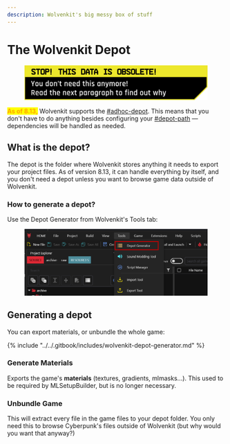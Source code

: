 ```yaml
---
description: Wolvenkit's big messy box of stuff
---
```


# The Wolvenkit Depot

<figure><img src="../../.gitbook/assets/warning_obsolete_data.png" alt=""><figcaption></figcaption></figure>

<mark style="color:orange;">**As of 8.13,**</mark> Wolvenkit supports the [#adhoc-depot](create-depot.md#adhoc-depot "mention"). This means that you don't have to do anything besides configuring your [#depot-path](../settings.md#depot-path "mention") — dependencies will be handled as needed.&#x20;

## What is the depot?

The depot is the folder where Wolvenkit stores anything it needs to export your project files. As of version 8.13, it can handle everything by itself, and you don't need a depot unless you want to browse game data outside of Wolvenkit.&#x20;

### How to generate a depot?

Use the Depot Generator from Wolvenkit's Tools tab:

<figure><img src="../../.gitbook/assets/tools_depot_generator.png" alt=""><figcaption></figcaption></figure>

## Generating a depot

You can export materials, or unbundle the whole game:

{% include "../../.gitbook/includes/wolvenkit-depot-generator.md" %}

### Generate Materials

Exports the game's **materials** (textures, gradients, mlmasks...). This used to be required by MLSetupBuilder, but is no longer necessary.

### Unbundle Game

This will extract every file in the game files to your depot folder. You only need this to browse Cyberpunk's files outside of Wolvenkit (but why would you want that anyway?)
